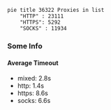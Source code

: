 
```mermaid
pie title 36322 Proxies in list
    "HTTP" : 23111
    "HTTPS": 5292
    "SOCKS" : 11934
```

### Some Info
#### Average Timeout

- mixed: 2.8s
- http: 1.4s
- https: 8.6s
- socks: 6.6s